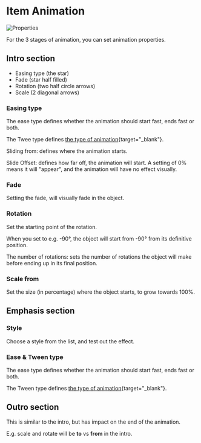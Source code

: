 # Item Animation

![Properties](animation-properties.png)

For the 3 stages of animation, you can set animation properties.

## Intro section

- Easing type (the star)
- Fade (star half filled)
- Rotation (two half circle arrows)
- Scale (2 diagonal arrows)

### Easing type

The ease type defines whether the animation should start fast, ends fast or both.

The Twee type defines [the type of animation](https://easings.net/){target="_blank"}.

Sliding from: defines where the animation starts.

Slide Offset: defines how far off, the animation will start. A setting of 0% means it will "appear", and the animation will have no effect visually.

### Fade

Setting the fade, will visually fade in the object.

### Rotation

Set the starting point of the rotation.

When you set to e.g. -90°, the object will start from -90° from its definitive position.

The number of rotations: sets the number of rotations the object will make before ending up in its final position.

### Scale from

Set the size (in percentage) where the object starts, to grow towards 100%.

## Emphasis section

### Style

Choose a style from the list, and test out the effect.

### Ease & Tween type

The ease type defines whether the animation should start fast, ends fast or both.

The Tween type defines [the type of animation](https://easings.net/){target="_blank"}.

## Outro section

This is similar to the intro, but has impact on the end of the animation.

E.g. scale and rotate will be **to** vs **from** in the intro.